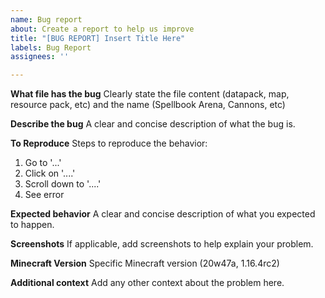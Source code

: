 ```yaml
---
name: Bug report
about: Create a report to help us improve
title: "[BUG REPORT] Insert Title Here"
labels: Bug Report
assignees: ''

---
```


**What file has the bug**
Clearly state the file content (datapack, map, resource pack, etc) and the name (Spellbook Arena, Cannons, etc)

**Describe the bug**
A clear and concise description of what the bug is.

**To Reproduce**
Steps to reproduce the behavior:
1. Go to '...'
2. Click on '....'
3. Scroll down to '....'
4. See error

**Expected behavior**
A clear and concise description of what you expected to happen.

**Screenshots**
If applicable, add screenshots to help explain your problem.

**Minecraft Version**
Specific Minecraft version (20w47a, 1.16.4rc2)

**Additional context**
Add any other context about the problem here.

